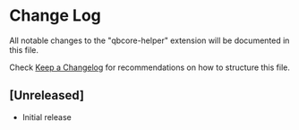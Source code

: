 # Change Log

All notable changes to the "qbcore-helper" extension will be documented in this file.

Check [Keep a Changelog](http://keepachangelog.com/) for recommendations on how to structure this file.

## [Unreleased]

- Initial release